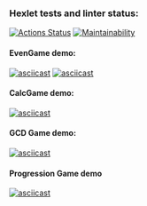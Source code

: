 ### Hexlet tests and linter status:
[![Actions Status](https://github.com/Ovsenka/java-project-61/actions/workflows/hexlet-check.yml/badge.svg)](https://github.com/Ovsenka/java-project-61/actions)
[![Maintainability](https://api.codeclimate.com/v1/badges/6542c091968bdcd166d4/maintainability)](https://codeclimate.com/github/Ovsenka/java-project-61/maintainability)

#### EvenGame demo:
[![asciicast](https://asciinema.org/a/sAOhU6aR8BLMAIVzoFrmS0rfB.svg)](https://asciinema.org/a/sAOhU6aR8BLMAIVzoFrmS0rfB)
[![asciicast](https://asciinema.org/a/sEQOY1INwIgVEGqKhlf7qliNB.svg)](https://asciinema.org/a/sEQOY1INwIgVEGqKhlf7qliNB)

#### CalcGame demo:
[![asciicast](https://asciinema.org/a/VsSfgXVyuOh7DH2tQbd20iuud.svg)](https://asciinema.org/a/VsSfgXVyuOh7DH2tQbd20iuud)

#### GCD Game demo:
[![asciicast](https://asciinema.org/a/xO49GUl9n5v6Iyzw01dPmhamk.svg)](https://asciinema.org/a/xO49GUl9n5v6Iyzw01dPmhamk)

#### Progression Game demo
[![asciicast](https://asciinema.org/a/hm6mZDRvgg9GaT10C5Fw7B0CH.svg)](https://asciinema.org/a/hm6mZDRvgg9GaT10C5Fw7B0CH)
